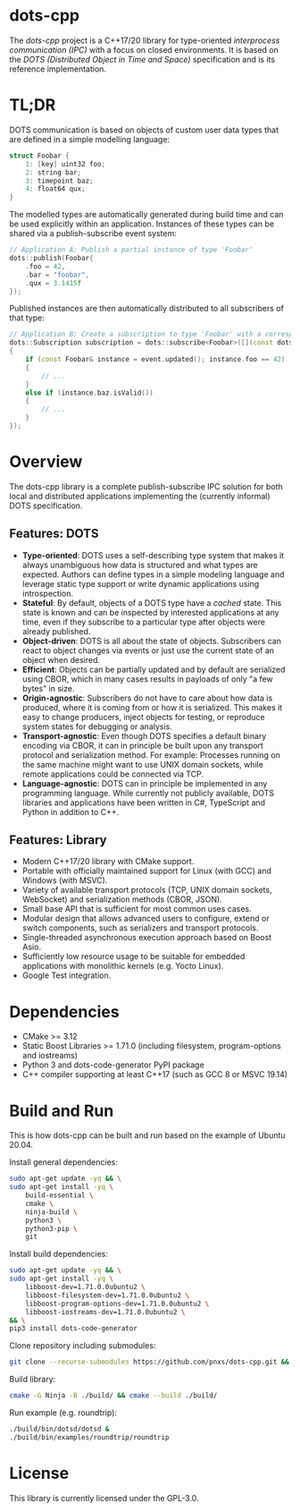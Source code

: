 # dots-cpp

The *dots-cpp* project is a C++17/20 library for type-oriented *interprocess communication (IPC)* with a focus on closed environments. It is based on the *DOTS (Distributed Object in Time and Space)* specification and is its reference implementation.

# TL;DR

DOTS communication is based on objects of custom user data types that are defined in a simple modelling language:

```cpp
struct Foobar {
    1: [key] uint32 foo;
    2: string bar;
    3: timepoint baz;
    4: float64 qux;
}
```

The modelled types are automatically generated during build time and can be used explicitly within an application. Instances of these types can be shared via a publish-subscribe event system:

```cpp
// Application A: Publish a partial instance of type 'Foobar'
dots::publish(Foobar{
    .foo = 42,
    .bar = "foobar",
    .qux = 3.1415f
});
```

Published instances are then automatically distributed to all subscribers of that type:

```cpp
// Application B: Create a subscription to type 'Foobar' with a corresponding event handler
dots::Subscription subscription = dots::subscribe<Foobar>([](const dots::Event<Foobar>& event)
{
    if (const Foobar& instance = event.updated(); instance.foo == 42)
    {
        // ...
    }
    else if (instance.baz.isValid())
    {
        // ...
    }
});
```

# Overview

The dots-cpp library is a complete publish-subscribe IPC solution for both local and distributed applications implementing the (currently informal) DOTS specification.

## Features: DOTS

* **Type-oriented**: DOTS uses a self-describing type system that makes it always unambiguous how data is structured and what types are expected. Authors can define types in a simple modeling language and leverage static type support or write dynamic applications using introspection.
* **Stateful**: By default, objects of a DOTS type have a *cached* state. This state is known and can be inspected by interested applications at any time, even if they subscribe to a particular type after objects were already published.
* **Object-driven**: DOTS is all about the state of objects. Subscribers can react to object changes via events or just use the current state of an object when desired.
* **Efficient**: Objects can be partially updated and by default are serialized using CBOR, which in many cases results in payloads of only "a few bytes" in size.
* **Origin-agnostic**: Subscribers do not have to care about how data is produced, where it is coming from or how it is serialized. This makes it easy to change producers, inject objects for testing, or reproduce system states for debugging or analysis.
* **Transport-agnostic**: Even though DOTS specifies a default binary encoding via CBOR, it can in principle be built upon any transport protocol and serialization method. For example: Processes running on the same machine might want to use UNIX domain sockets, while remote applications could be connected via TCP.
* **Language-agnostic**: DOTS can in principle be implemented in any programming language. While currently not publicly available, DOTS libraries and applications have been written in C#, TypeScript and Python in addition to C++.

## Features: Library

* Modern C++17/20 library with CMake support.
* Portable with officially maintained support for Linux (with GCC) and Windows (with MSVC).
* Variety of available transport protocols (TCP, UNIX domain sockets, WebSocket) and serialization methods (CBOR, JSON).
* Small base API that is sufficient for most common uses cases.
* Modular design that allows advanced users to configure, extend or switch components, such as serializers and transport protocols.
* Single-threaded asynchronous execution approach based on Boost Asio.
* Sufficiently low resource usage to be suitable for embedded applications with monolithic kernels (e.g. Yocto Linux).
* Google Test integration.

# Dependencies

* CMake >= 3.12
* Static Boost Libraries >= 1.71.0 (including filesystem, program-options and iostreams)
* Python 3 and dots-code-generator PyPI package
* C++ compiler supporting at least C++17 (such as GCC 8 or MSVC 19.14)

# Build and Run

This is how dots-cpp can be built and run based on the example of Ubuntu 20.04.

Install general dependencies:

```sh
sudo apt-get update -yq && \
sudo apt-get install -yq \
    build-essential \
    cmake \
    ninja-build \
    python3 \
    python3-pip \
    git
```

Install build dependencies:

```sh
sudo apt-get update -yq && \
sudo apt-get install -yq \
    libboost-dev=1.71.0.0ubuntu2 \
    libboost-filesystem-dev=1.71.0.0ubuntu2 \
    libboost-program-options-dev=1.71.0.0ubuntu2 \
    libboost-iostreams-dev=1.71.0.0ubuntu2 \
&& \
pip3 install dots-code-generator
```

Clone repository including submodules:

```sh
git clone --recurse-submodules https://github.com/pnxs/dots-cpp.git && cd dots-cpp
```

Build library:

```sh
cmake -G Ninja -B ./build/ && cmake --build ./build/
```

Run example (e.g. roundtrip):

```sh
./build/bin/dotsd/dotsd &
./build/bin/examples/roundtrip/roundtrip
```

# License

This library is currently licensed under the GPL-3.0.